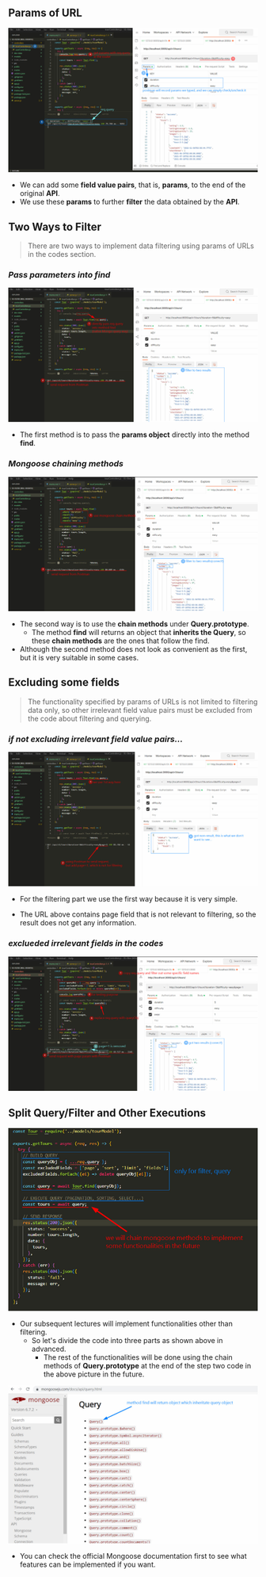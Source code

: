## **Params of URL**

![Alt add params to URL](pic/bandicam%202022-11-09%2012-54-29-405.jpg)

- We can add some **field value pairs**, that is, **params**, to the end of the original **API**.
- We use these **params** to further **filter** the data obtained by the **API**.

## **Two Ways to Filter**

> There are two ways to implement data filtering using params of URLs in the codes section.

### _Pass parameters into find_

![Alt pass param pairs into find](pic/bandicam%202022-11-09%2013-02-21-488.jpg)

- The first method is to pass the **params object** directly into the method **find**.

### _Mongoose chaining methods_

![Alt mongoose chain methods](pic/bandicam%202022-11-09%2013-06-18-887.jpg)

- The second way is to use the **chain methods** under **Query.prototype**.
  - The method **find** will returns an object that **inherits the Query**, so these **chain methods** are the ones that follow the find.
- Although the second method does not look as convenient as the first, but it is very suitable in some cases.

## **Excluding some fields**

> The functionality specified by params of URLs is not limited to filtering data only, so other irrelevant field value pairs must be excluded from the code about filtering and querying.

### _if not excluding irrelevant field value pairs..._

![Alt param not for filtering](pic/bandicam%202022-11-09%2013-12-26-479.jpg)

- For the filtering part we use the first way because it is very simple.

- The URL above contains page field that is not relevant to filtering, so the result does not get any information.

### _exclueded irrelevant fields in the codes_

![Alt excluded fields not filtering](pic/bandicam%202022-11-09%2013-25-08-129.jpg)

## **Split Query/Filter and Other Executions**

![Alt split to three parts](pic/bandicam%202022-11-09%2013-34-41-670.jpg)

- Our subsequent lectures will implement functionalities other than filtering.
  - So let's divide the code into three parts as shown above in advanced.
    - The rest of the functionalities will be done using the chain methods of **Query.prototype** at the end of the step two code in the above picture in the future.

![Alt mongoose document](pic/bandicam%202022-11-09%2013-36-22-632.jpg)

- You can check the official Mongoose documentation first to see what features can be implemented if you want.
